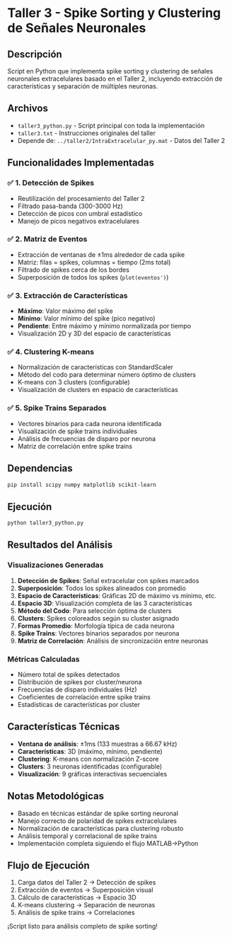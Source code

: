 # Taller 3 - Spike Sorting y Clustering de Señales Neuronales

## Descripción
Script en Python que implementa spike sorting y clustering de señales neuronales extracelulares basado en el Taller 2, incluyendo extracción de características y separación de múltiples neuronas.

## Archivos
- `taller3_python.py` - Script principal con toda la implementación
- `taller3.txt` - Instrucciones originales del taller
- Depende de: `../taller2/IntraExtracelular_py.mat` - Datos del Taller 2

## Funcionalidades Implementadas

### ✅ 1. Detección de Spikes
- Reutilización del procesamiento del Taller 2
- Filtrado pasa-banda (300-3000 Hz)
- Detección de picos con umbral estadístico
- Manejo de picos negativos extracelulares

### ✅ 2. Matriz de Eventos
- Extracción de ventanas de ±1ms alrededor de cada spike
- Matriz: filas = spikes, columnas = tiempo (2ms total)
- Filtrado de spikes cerca de los bordes
- Superposición de todos los spikes (`plot(eventos')`)

### ✅ 3. Extracción de Características
- **Máximo**: Valor máximo del spike
- **Mínimo**: Valor mínimo del spike (pico negativo)
- **Pendiente**: Entre máximo y mínimo normalizada por tiempo
- Visualización 2D y 3D del espacio de características

### ✅ 4. Clustering K-means
- Normalización de características con StandardScaler
- Método del codo para determinar número óptimo de clusters
- K-means con 3 clusters (configurable)
- Visualización de clusters en espacio de características

### ✅ 5. Spike Trains Separados
- Vectores binarios para cada neurona identificada
- Visualización de spike trains individuales
- Análisis de frecuencias de disparo por neurona
- Matriz de correlación entre spike trains

## Dependencias
```bash
pip install scipy numpy matplotlib scikit-learn
```

## Ejecución
```bash
python taller3_python.py
```

## Resultados del Análisis

### Visualizaciones Generadas
1. **Detección de Spikes**: Señal extracelular con spikes marcados
2. **Superposición**: Todos los spikes alineados con promedio
3. **Espacio de Características**: Gráficas 2D de máximo vs mínimo, etc.
4. **Espacio 3D**: Visualización completa de las 3 características
5. **Método del Codo**: Para selección óptima de clusters
6. **Clusters**: Spikes coloreados según su cluster asignado
7. **Formas Promedio**: Morfología típica de cada neurona
8. **Spike Trains**: Vectores binarios separados por neurona
9. **Matriz de Correlación**: Análisis de sincronización entre neuronas

### Métricas Calculadas
- Número total de spikes detectados
- Distribución de spikes por cluster/neurona
- Frecuencias de disparo individuales (Hz)
- Coeficientes de correlación entre spike trains
- Estadísticas de características por cluster

## Características Técnicas
- **Ventana de análisis**: ±1ms (133 muestras a 66.67 kHz)
- **Características**: 3D (máximo, mínimo, pendiente)
- **Clustering**: K-means con normalización Z-score
- **Clusters**: 3 neuronas identificadas (configurable)
- **Visualización**: 9 gráficas interactivas secuenciales

## Notas Metodológicas
- Basado en técnicas estándar de spike sorting neuronal
- Manejo correcto de polaridad de spikes extracelulares
- Normalización de características para clustering robusto
- Análisis temporal y correlacional de spike trains
- Implementación completa siguiendo el flujo MATLAB→Python

## Flujo de Ejecución
1. Carga datos del Taller 2 → Detección de spikes
2. Extracción de eventos → Superposición visual
3. Cálculo de características → Espacio 3D
4. K-means clustering → Separación de neuronas
5. Análisis de spike trains → Correlaciones

¡Script listo para análisis completo de spike sorting!